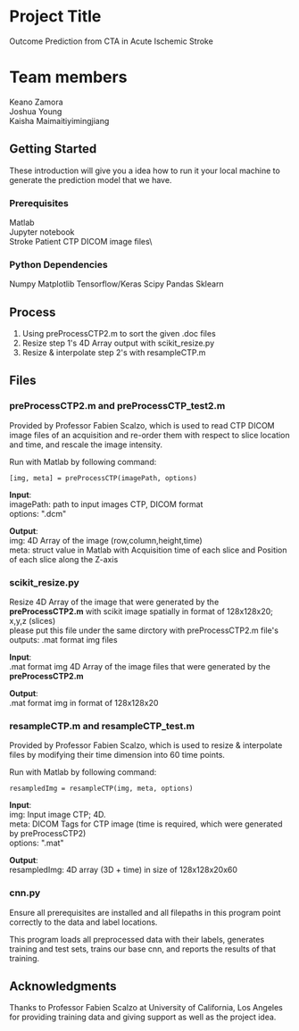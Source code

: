 # Project Title

Outcome Prediction from CTA in Acute Ischemic Stroke

# Team members

Keano Zamora\
Joshua Young\
Kaisha Maimaitiyimingjiang

## Getting Started

These introduction will give you a idea how to run it your local machine to generate the prediction model that we have.

### Prerequisites

Matlab\
Jupyter notebook\
Stroke Patient CTP DICOM image files\

### Python Dependencies
Numpy
Matplotlib
Tensorflow/Keras
Scipy
Pandas
Sklearn

## Process

1. Using preProcessCTP2.m to sort the given .doc files
2. Resize step 1's 4D Array output with scikit_resize.py
3. Resize & interpolate step 2's with resampleCTP.m

## Files

### preProcessCTP2.m and preProcessCTP_test2.m

Provided by Professor Fabien Scalzo, which is used to read CTP DICOM image files of an
acquisition and re-order them with respect to slice location and time, and rescale
the image intensity.

Run with Matlab by following command: 
```
[img, meta] = preProcessCTP(imagePath, options)
```
**Input**:\
imagePath: path to input images CTP, DICOM format\
options: ".dcm"

**Output**:\
img: 4D Array of the image (row,column,height,time) \
meta: struct value in Matlab with <time> Acquisition time of each slice and <location> Position of each slice along the Z-axis

### scikit_resize.py

Resize 4D Array of the image that were generated by the **preProcessCTP2.m** with scikit image spatially in format of 128x128x20; x,y,z (slices) \
please put this file under the same dirctory with preProcessCTP2.m file's outputs: .mat format img files 

**Input**:\
.mat format img 4D Array of the image files that  were generated by the **preProcessCTP2.m**

**Output**:\
.mat format img in format of 128x128x20

### resampleCTP.m and resampleCTP_test.m
Provided by Professor Fabien Scalzo, which is used to resize & interpolate files by modifying their time dimension into 60 time points. 

Run with Matlab by following command: 
```
resampledImg = resampleCTP(img, meta, options)
```
**Input**:\
img: Input image CTP; 4D. \
meta: DICOM Tags for CTP image (time is required, which were generated by preProcessCTP2) \
options: ".mat"

**Output**:\
resampledImg:  4D array (3D + time) in size of 128x128x20x60

### cnn.py

Ensure all prerequisites are installed and all filepaths in this program point correctly to the data and label locations.

This program loads all preprocessed data with their labels, generates training and test sets, trains our base cnn, and reports the results of that training.

## Acknowledgments

Thanks to Professor Fabien Scalzo at University of California, Los Angeles for providing training data and giving support as well as the project idea.
